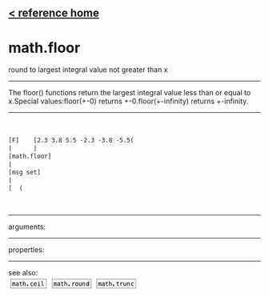 [< reference home](ceammc_lib.html)
---

# math.floor


round to largest integral value not greater than x

---

The floor() functions return the largest integral value less than or equal to
            x.Special values:floor(+-0) returns +-0.floor(+-infinity) returns +-infinity.<br>


---


```


[F]    [2.3 3.8 5.5 -2.3 -3.8 -5.5(
|      |
[math.floor]
|
[msg set]
|
[  (

            
```

---
arguments:


---
properties:


---
see also:<br>
[![math.ceil](img/object_math.ceil.png)](math.ceil.html)
[![math.round](img/object_math.round.png)](math.round.html)
[![math.trunc](img/object_math.trunc.png)](math.trunc.html)
